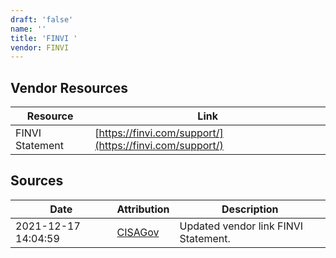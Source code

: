 ```yaml
---
draft: 'false'
name: ''
title: 'FINVI '
vendor: FINVI
---
```


## Vendor Resources
| Resource | Link |
| --- | --- |
| FINVI Statement | [https://finvi.com/support/](https://finvi.com/support/) |



## Sources
| Date | Attribution | Description |
| --- | --- | --- |
| 2021-12-17 14:04:59 | [CISAGov](https://raw.githubusercontent.com/cisagov/log4j-affected-db/develop/README.md) | Updated vendor link FINVI Statement.  |
